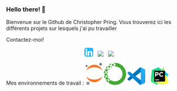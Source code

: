 ### Hello there! 👋

Bienvenue sur le Github de Christopher Pring. Vous trouverez ici les différents projets sur lesquels j'ai pu travailler

Contactez-moi!
<p align='center'>
  <a href="https://www.linkedin.com/in/christopher-pring-0101/"><img height="24" src="./logos/linkedin-icon.svg?raw=true"></a>&nbsp;&nbsp;
  <a href="https://twitter.com/ChrisPring0101"><img height="24" src=".logos/twitter.svg"></a>&nbsp;&nbsp;
  <a href="mailto:pringchristopher@yahoo.fr"><img height="24" src=".logos/mail.svg"></a>
</p>

Mes environnements de travail : 
<img height="60" src="./logos/jupyter.svg">
<img height="60" src="./logos/anaconda.svg">
<img height="48" src="./logos/vscode.svg"> &nbsp;&nbsp;
<img height="48" src="./logos/pycharm.svg">

